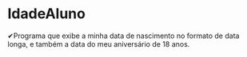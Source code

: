 # IdadeAluno
✔Programa que exibe a minha data de nascimento no formato de data longa, e também a data do meu aniversário de 18 anos.
